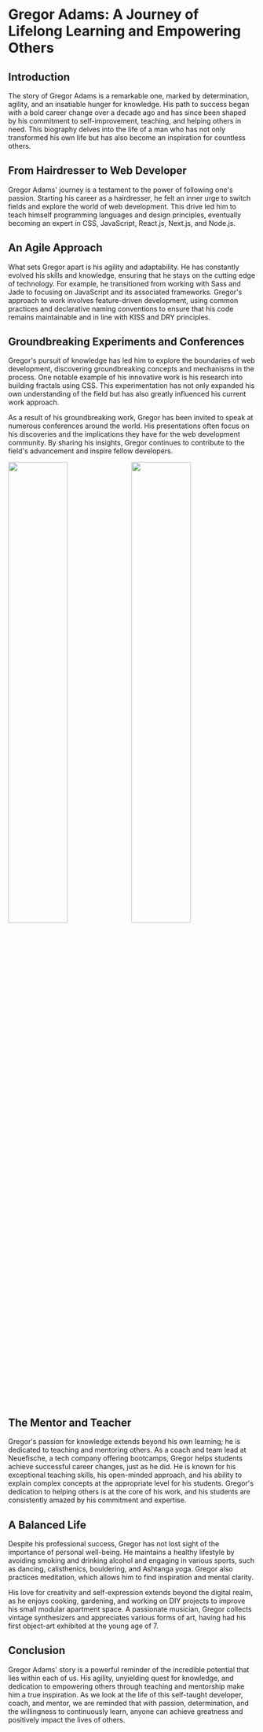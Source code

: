 # Gregor Adams: A Journey of Lifelong Learning and Empowering Others

## Introduction

The story of Gregor Adams is a remarkable one, marked by determination, agility, and an insatiable hunger for knowledge. His path to success began with a bold career change over a decade ago and has since been shaped by his commitment to self-improvement, teaching, and helping others in need. This biography delves into the life of a man who has not only transformed his own life but has also become an inspiration for countless others.

## From Hairdresser to Web Developer

Gregor Adams' journey is a testament to the power of following one's passion. Starting his career as a hairdresser, he felt an inner urge to switch fields and explore the world of web development. This drive led him to teach himself programming languages and design principles, eventually becoming an expert in CSS, JavaScript, React.js, Next.js, and Node.js.

## An Agile Approach

What sets Gregor apart is his agility and adaptability. He has constantly evolved his skills and knowledge, ensuring that he stays on the cutting edge of technology. For example, he transitioned from working with Sass and Jade to focusing on JavaScript and its associated frameworks. Gregor's approach to work involves feature-driven development, using common practices and declarative naming conventions to ensure that his code remains maintainable and in line with KISS and DRY principles.

## Groundbreaking Experiments and Conferences

Gregor's pursuit of knowledge has led him to explore the boundaries of web development, discovering groundbreaking concepts and mechanisms in the process. One notable example of his innovative work is his research into building fractals using CSS. This experimentation has not only expanded his own understanding of the field but has also greatly influenced his current work approach.

As a result of his groundbreaking work, Gregor has been invited to speak at numerous conferences around the world. His presentations often focus on his discoveries and the implications they have for the web development community. By sharing his insights, Gregor continues to contribute to the field's advancement and inspire fellow developers.

[<img src="https://i.ytimg.com/vi/Y2G4nhkBYkc/maxresdefault.jpg" width="49%">](https://www.youtube.com/watch?v=Y2G4nhkBYkc "GREGOR ADAMS Exploring Fractals in CSS | CascadiaFest 2015")
[<img src="https://i.ytimg.com/vi/Os6f2m8VDGU/maxresdefault.jpg" width="49%">](https://www.youtube.com/watch?v=Os6f2m8VDGU "Gregor Adams | CSS Variables | CSS Day 2017")

## The Mentor and Teacher

Gregor's passion for knowledge extends beyond his own learning; he is dedicated to teaching and mentoring others. As a coach and team lead at Neuefische, a tech company offering bootcamps, Gregor helps students achieve successful career changes, just as he did. He is known for his exceptional teaching skills, his open-minded approach, and his ability to explain complex concepts at the appropriate level for his students. Gregor's dedication to helping others is at the core of his work, and his students are consistently amazed by his commitment and expertise.

## A Balanced Life

Despite his professional success, Gregor has not lost sight of the importance of personal well-being. He maintains a healthy lifestyle by avoiding smoking and drinking alcohol and engaging in various sports, such as dancing, calisthenics, bouldering, and Ashtanga yoga. Gregor also practices meditation, which allows him to find inspiration and mental clarity.

His love for creativity and self-expression extends beyond the digital realm, as he enjoys cooking, gardening, and working on DIY projects to improve his small modular apartment space. A passionate musician, Gregor collects vintage synthesizers and appreciates various forms of art, having had his first object-art exhibited at the young age of 7.

## Conclusion

Gregor Adams' story is a powerful reminder of the incredible potential that lies within each of us. His agility, unyielding quest for knowledge, and dedication to empowering others through teaching and mentorship make him a true inspiration. As we look at the life of this self-taught developer, coach, and mentor, we are reminded that with passion, determination, and the willingness to continuously learn, anyone can achieve greatness and positively impact the lives of others.
